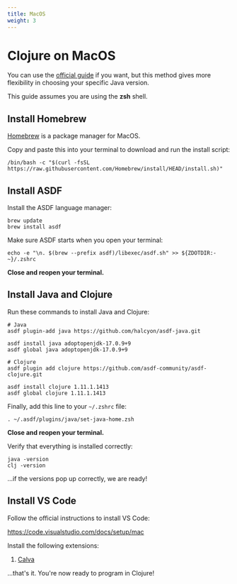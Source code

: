 ```yaml
---
title: MacOS
weight: 3
---
```


# Clojure on MacOS

You can use the 
[official guide](https://clojure.org/guides/install_clojure)
if you want, but this method gives more flexibility
in choosing your specific Java version.

This guide assumes you are using the **zsh** shell.

## Install Homebrew

[Homebrew](https://brew.sh/) is a package manager for MacOS.

Copy and paste this into your terminal to download and run the install script:

```
/bin/bash -c "$(curl -fsSL https://raw.githubusercontent.com/Homebrew/install/HEAD/install.sh)"
```

## Install ASDF



Install the ASDF language manager:

```
brew update
brew install asdf
```

Make sure ASDF starts when you open your terminal:

```
echo -e "\n. $(brew --prefix asdf)/libexec/asdf.sh" >> ${ZDOTDIR:-~}/.zshrc
```

**Close and reopen your terminal.**

## Install Java and Clojure

Run these commands to install Java and Clojure:

```
# Java
asdf plugin-add java https://github.com/halcyon/asdf-java.git

asdf install java adoptopenjdk-17.0.9+9
asdf global java adoptopenjdk-17.0.9+9

# Clojure
asdf plugin add clojure https://github.com/asdf-community/asdf-clojure.git

asdf install clojure 1.11.1.1413
asdf global clojure 1.11.1.1413
```

Finally, add this line to your `~/.zshrc` file:

```
. ~/.asdf/plugins/java/set-java-home.zsh
```

**Close and reopen your terminal.** 

Verify that everything is installed correctly:

```
java -version
clj -version
```

...if the versions pop up correctly, we are ready!

## Install VS Code

Follow the official instructions to install VS Code:

https://code.visualstudio.com/docs/setup/mac

Install the following extensions:

1. [Calva](https://calva.io/getting-started/)

...that's it. You're now ready to program in Clojure!

